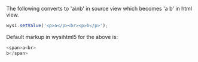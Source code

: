 The following converts to 'a\nb' in source view which becomes 'a b' in html view.

```javascript
wysi.setValue('<p>a</p><br><p>b</p>');
```

Default markup in wysihtml5 for the above is:

```javascript
<span>a<br>
b</span>
```
